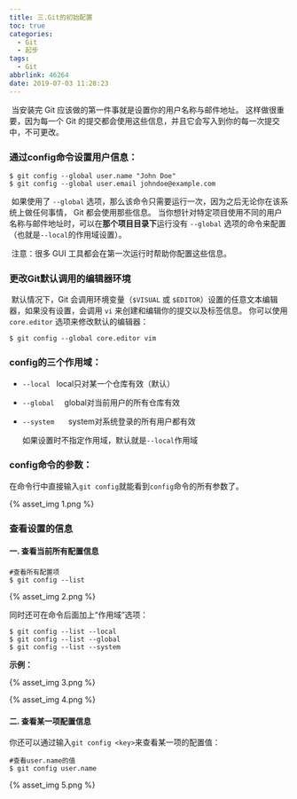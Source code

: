 ```yaml
---
title: 三.Git的初始配置
toc: true
categories:
  - Git
  - 起步
tags:
  - Git
abbrlink: 46264
date: 2019-07-03 11:28:23
---
```


​	当安装完 Git 应该做的第一件事就是设置你的用户名称与邮件地址。 这样做很重要，因为每一个 Git 的提交都会使用这些信息，并且它会写入到你的每一次提交中，不可更改。

<!--more-->

### 通过config命令设置用户信息：

```console
$ git config --global user.name "John Doe"
$ git config --global user.email johndoe@example.com
```

​	 如果使用了 `--global` 选项，那么该命令只需要运行一次，因为之后无论你在该系统上做任何事情， Git 都会使用那些信息。 当你想针对特定项目使用不同的用户名称与邮件地址时，可以在**那个项目目录下**运行没有 `--global` 选项的命令来配置（也就是`--local`的作用域设置）。

​	注意：很多 GUI 工具都会在第一次运行时帮助你配置这些信息。



### 更改Git默认调用的编辑器环境

​	默认情况下，Git 会调用环境变量（`$VISUAL` 或 `$EDITOR`）设置的任意文本编辑器，如果没有设置，会调用 `vi` 来创建和编辑你的提交以及标签信息。 你可以使用 `core.editor` 选项来修改默认的编辑器：

```shell
$ git config --global core.editor vim
```



### config的三个作用域：

- `--local `    local只对某一个仓库有效（默认）

- `--global  `   global对当前用户的所有仓库有效

- `--system   `  system对系统登录的所有用户都有效

  如果设置时不指定作用域，默认就是`--local`作用域 

### config命令的参数：	 

​	在命令行中直接输入`git config`就能看到`config`命令的所有参数了。

{% asset_img 1.png %}

### 查看设置的信息

#### **一. 查看当前所有配置信息**

```console
#查看所有配置项
$ git config --list
```

{% asset_img 2.png %}

同时还可在命令后面加上“作用域”选项：

```she
$ git config --list --local
$ git config --list --global
$ git config --list --system
```

**示例：**

{% asset_img 3.png %}

{% asset_img 4.png %}

#### **二. 查看某一项配置信息**

你还可以通过输入`git config <key>`来查看某一项的配置值：

```shell
#查看user.name的值
$ git config user.name
```

{% asset_img 5.png %}